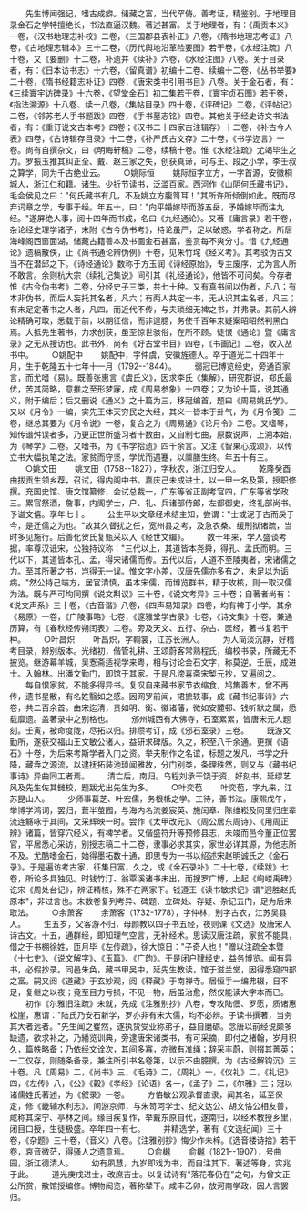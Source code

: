 <!-- { "loadSidebar": true } -->
　　先生博闻强记，嗜古成癖。储藏之富，当代罕俦。善考证，精鉴别。于地理目录金石之学特擅绝长，书法直逼汉魏。著述甚富。关于地理者，有：《禹贡本义》一卷，《汉书地理志补校》二卷，《三国郡县表补正》八卷，《隋书地理志考证》八卷，《古地理志辑本》三十二卷，《历代舆地沿革险要图》若干卷，《水经注疏》八十卷，又《要删》十二卷，补遗并《续补》六卷，《水经注图》八卷。关于目录者，有：《日本访书志》十六卷，《留真谱》初编十二卷、续编十二卷，《丛书举要》二十卷，《隋书经籍志补证》四卷，《唐宋类书引用书目》八卷。关于金石者，有：《三续寰宇访碑录》十六卷，《望堂金石》初二集若干卷，《寰宇贞石图》若干卷，《指法溯源》十八卷、续十八卷，《集帖目录》四十卷，《评碑记》二卷，《评帖记》二卷，《邻苏老人手书题跋》四卷，《手书墓志铭》四卷。其他关于经史诗文书法者，有：《重订说文古本考》四卷；《汉书二十四家古注辑存》十二卷，《补古今人表》四卷，《古诗辑存目录》十二卷，《补严氏古文存》二十卷，《书学迩言》一卷。尚有自撰杂文，曰《明晦轩稿》二卷，续稿十卷。惟《水经注疏》尤竭毕生之力。罗振玉推其纠正全、戴、赵三家之失，创获真谛，可与王、段之小学，李壬叔之算学，同为千古绝业云。
　　○姚际恒
　　姚际恒字立方，一字首源，安徽桐城人，浙江仁和籍。诸生。少折节读书，泛滥百家。西河作《山阴何氏藏书记》，毛会侯见之曰："何氏藏书有几，不及姚立方腹笥耳！"其所许所倾倒如此。既而尽弃词章之学，专事于经。年五十，曰："向平婚嫁毕而游五岳，予婚嫁毕而注九经。"遂屏绝人事，阅十四年而书成，名曰《九经通论》。又著《庸言录》若干卷，杂论经史理学诸子，末附《古今伪书考》，持论虽严，足以破惑，学者称之。所居海峰阁西窗面湖，储藏古籍善本及书画金石甚富，鉴赏每不爽分寸。惜《九经通论》遗稿散佚，止《尚书通论辨伪例》十卷，见朱竹垞《经义考》。其考驳伪古文当不在潜邱之下。《诗经通论》数称于方玉润《诗经原始》，专主废序，尤为言人所不敢言。余则杭大宗《续礼记集说》间引其《礼经通论》，他皆不可问矣。今存者惟《古今伪书考》二卷，分经史子三类，共七十种。又有真书间以伪者，凡八；有本非伪书，而后人妄托其名者，凡六；有两人共定一书，无从识其主名者，凡三；有未足定著书之人者，凡四。而近代不传，与夫琐细无裨之书，并弗录。其前人辨论精确可取，悉载于前，以期征信，而非逞臆，务使千百年来疑案昭昭然判黑白焉。大抵先生著书，力求创获，虽至惊世骇俗，在所不顾。徒恨《通论》暨《庸言录》之无从搜访也。此书外，尚有《好古堂书目》四卷，《书画记》二卷，收入丛书中。
　　○姚配中
　　姚配中，字仲虞，安徽旌德人。卒于道光二十四年十月，生于乾隆五十七年十一月（1792--1844）。
　　弱冠已博览经史，旁通百家言，而尤嗜《易》。既善张惠言《虞氏义》，因求李氏《集解》，研究群说，郑氏最优，苦其简略，意推之至形梦寐，成《周易参象》十四卷；又为论十篇，说其通义，附于编后；后又删说《通义》之十篇为三，移冠编首，题曰《周易姚氏学》。又以《月令》一编，实先王体天穷民之大经，其义一皆本于卦气，为《月令笺》三卷，继总其要为《月令说》一卷，复合之为《周易通》《论月令》二卷。又嗜琴，知传谱舛误者多，乃更正世所盛习者十数曲，又自制七曲，原数说声，上溯本始，为《琴学》二卷。又嗜书，为《书学拾遗》四千余言。又注《智果心成颂》，以传立书大幅执笔之法。家贫而守坚，学优而遇蹇，以廪膳生终。年五十有三。
　　○姚文田
　　姚文田（1758--1827），字秋农，浙江归安人。
　　乾隆癸酉由拔贡生领乡荐，召试，得内阁中书。嘉庆己未成进士，以一甲一名及第，授职修撰。充国史馆、唐文馆纂修，会试总裁一，广东等省正副考官四，广东等省学政三。累官祭酒，詹事，内阁学士，户、礼、兵诸部侍郎，左都御史，终礼部尚书。予谥文僖。享年七十。
　　公生平以文章经术结主知，尝谓："士或泥于古而戾于今，是迁儒之为也。"故其久督扰之任，宽州县之考，及急农桑、缓刑狱诸疏，当时多见施行。后善化贺氏复甄采以入《经世文编》。
　　数十年来，学人盛谈考据，率尊汉诋宋，公独持议称："三代以上，其道皆本尧舜，得孔、孟氏而明。三代以下，其道皆本孔、孟，得宋诸儒而传。五代以后，人道不至陵夷者，宋诸儒之力。至其所著之书，岂得无一误。惟文字小差，汉唐先儒亦多有之，未足以为诟病。"然公持己端方，居官清慎，虽本宋儒，而博览群书，精于攻核，则一取汉儒为法。既与严可均同撰《说文斠议》三十卷，《说文考异》三十卷；自著者尚有：《说文声系》三十卷，《古音谐》八卷，《四声易知录》四卷，均有裨于小学。其余《易原》一卷，《广陵事略》七卷，《邃雅堂学古录》七卷，《诗文集》十卷。兼通历算，有《春秋经传朔闰表》二卷。旁及天文、五行、杂占、医经，著书复若干种。
　　○叶昌炽
　　叶昌炽，字鞠裳，江苏长洲人。
　　为人简淡沉静，好稽考目录，辨别版本。光绪初，偕管礼耕、王颂蔚客常熟程氏，编校书录，所藏无不披览。继游幕羊城，吴愙斋适视学来粤，相与讨论金石文字，称莫逆。壬辰，成进士。入翰林。出潘文勤门，即馆于其家。于是凡滂喜斋宋椠元抄，又遍阅之。
　　每自恨家贫，不能多得异书。复叹自来藏书家节衣缩食，鸠集善本，曾不再传，遗书星散，有名姓翳如之感。因网罗前闻，捃摭轶事，成《藏书纪事诗》六卷，共二百余首。由宋迄清，贵如明、衡、徽诸藩，微如安麓邨、钱听默之属，悉载靡遗。盖著录中之别格也。
　　邠州城西有大佛寺，石室累累，皆唐宋元人题刻。壬寅，被命度陇，尽拓以归。排缵考订，成《邠石室录》三卷。
　　既游文勤所，遂获交福山王文敏公诸人，益研求碑版。久之，积至八千余通。更撰《语石》十卷，为后来考斯学者入门之资。举夫制作之名谊，标题之发凡，书学之升降，藏弆之源流，以逮抚拓装池琐闻雅故，分门别类，条理秩然，则又与《藏书纪事诗》异曲同工者焉。
　　清亡后，南归。乌程刘承干饶于资，好刻书，延缪艺风及先生佐其雠校，题跋尤出先生为多。
　　○叶奕苞
　　叶奕苞，字九来，江苏昆山人。
　　少师事葛芝、叶宏儒，务根柢之学。工待，善书法。康熙戊午，举博学鸿词，罢归，葺半茧园，与海内名流姜宸英、施闰章、陈维崧及同里归庄辈流连觞咏于其间，文采辉映一时。尝作《太甲改元》、《周公居东周诗》、《用周正辨》诸篇，皆穿穴经义，有裨学者。又偕盛符升等预修县志，未竣而邑今董正位罢官，平居悉心采访，别授志稿二十二卷，隶事必求其实，家世必详其源，为他志所不及。尤酷嗜金石，始得墨拓数十通，即思专为一书以绍述宋赵明诚氏之《金石录》。于是遍访考古家，征集日富，久之，成《金石录补》二十七卷，《续跋》七卷，所论多具独见。时钱竹汀、翁覃溪诸书未出，而搜罗广博，上起《峋嵝禹碑》讫宋《周处台记》，辨证精核，殊不在两家下。钱遵王《读书敏求记》谓"迥胜赵氏原本"，非过言也。末数卷复列考异、碑题、立碑处、存疑、杂记五门，足为后来取法。
　　○余萧客
　　余萧客（1732-1778），字仲林，别字古农，江苏吴县人。
　　生五岁，父客游不归，母颜教以四子书五经，夜则课《文选》及唐宋人诗古文。十五，通群经，即知理气空言，无补经术。思读汉唐注疏，家贫不能具，借之于书棚徐姓，匝月毕《左传疏》，徐大惊日："子奇人也！"赠以注疏全本暨《十七史》、《说文解字》、《玉篇》、《广韵》。于是闭户肄经史，益务博览。闻有异书，必假抄录。同邑朱奂，藏书甲吴中，延先生教读，馆于滋兰堂，因得悉窥四部之富。嗣又阅《道藏》于玄妙观，阅《释藏》于南禅寺。居恒手一编弗辍，日不足，复继之以夜；竟至目力亏损，不见一物，后虽治愈，然仅能读大字本而已。
　　初作《尔雅旧注疏》未就，先成《注雅别抄》八卷，专攻陆佃、罗愿，质诸惠松崖，惠谓："陆氏乃安石新学，罗亦非有宋大儒，均不必辨。子读书撰著，当务其大者远者。"先生闻之矍然，遂执贽受业称弟子，益自磨砺。念唐以前经说颇多缺遗，欲求补之，乃繙览训典，旁逮唐宋诸类书，有可采摘，即付之楮翰，岁月积久，篇帙略备；乃依经文诠次，其间多寡，亦微有准绳；辞采丰蔚，则掇其菁英；一二仅存，则随条备录，兼注所引书名卷第，以示不由臆撰。为《古经解钩沉》三十卷。凡《周易》二，《尚书》三，《毛诗》二，《周礼》一，《仪礼》二，《礼记》四，《左传》八，《公》《穀》《孝经》《论语》各一，《孟子》二，《尔雅》三；冠以诸儒姓氏著述，为《叙录》一卷。
　　方恪敏公观承督直隶，闻其名，延至保定，修《畿辅水利志》。间游京师，与朱笥河学士、纪文达公、胡文恪公相友善，咸称其深宁、亭林之间。缘目疾复作，举戴东原自代，遂南归，以经术教授乡里，闭目口授，生徒极盛。卒年四十有七。
　　并精选学，著有《文选纪闻》三十卷，《杂题》三十卷，《音义》八卷。《注雅别抄》悔少作未梓。《选音楼诗拾》若干卷，哀音微茫，得骚人之遗意焉。
　　○俞樾
　　俞樾（1821--1907），号曲园，浙江德清人。
　　幼有夙慧，九岁即戏为书，而自注其下。著述等身，实兆于此。
　　道光庚戌进士，改庶吉士。以复试诗有"落花春仍在"之句，为曾文正公所赏，散馆授编修。博物闳览，著称辇下。咸丰乙卯，放河南学政，因人言罢归。
